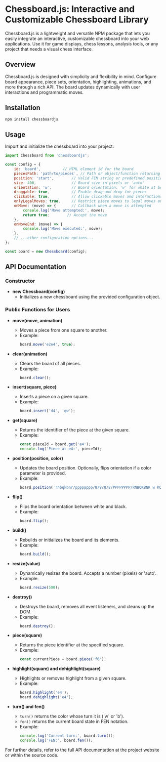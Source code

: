 # Chessboard.js: Interactive and Customizable Chessboard Library

Chessboard.js is a lightweight and versatile NPM package that lets you easily integrate an interactive, customizable chessboard into your web applications. Use it for game displays, chess lessons, analysis tools, or any project that needs a visual chess interface.

## Overview
Chessboard.js is designed with simplicity and flexibility in mind. Configure board appearance, piece sets, orientation, highlighting, animations, and more through a rich API. The board updates dynamically with user interactions and programmatic moves.

## Installation
```bash
npm install chessboardjs
```

## Usage
Import and initialize the chessboard into your project:
```javascript
import Chessboard from 'chessboardjs';

const config = {
    id: 'board',          // HTML element id for the board
    piecesPath: 'path/to/pieces', // Path or object/function returning piece image paths
    position: 'start',        // Valid FEN string or predefined position ('start' for initial setup)
    size: 400,                // Board size in pixels or 'auto'
    orientation: 'w',         // Board orientation: 'w' for white at bottom, 'b' for black at bottom
    draggable: true,          // Enable drag and drop for pieces
    clickable: true,          // Allow clickable moves and interactions
    onlyLegalMoves: true,     // Restrict piece moves to legal moves only
    onMove: (move) => {       // Callback when a move is attempted
        console.log('Move attempted:', move);
        return true;        // Accept the move
    },
    onMoveEnd: (move) => {
        console.log('Move executed:', move);
    },
    // ...other configuration options...
};

const board = new Chessboard(config);
```

## API Documentation

### Constructor
- **new Chessboard(config)**
  - Initializes a new chessboard using the provided configuration object.

### Public Functions for Users

- **move(move, animation)**
  - Moves a piece from one square to another.
  - Example:
    ```javascript
    board.move('e2e4', true);
    ```

- **clear(animation)**
  - Clears the board of all pieces.
  - Example:
    ```javascript
    board.clear();
    ```

- **insert(square, piece)**
  - Inserts a piece on a given square.
  - Example:
    ```javascript
    board.insert('d4', 'qw');
    ```

- **get(square)**
  - Returns the identifier of the piece at the given square.
  - Example:
    ```javascript
    const pieceId = board.get('e4');
    console.log('Piece at e4:', pieceId);
    ```

- **position(position, color)**
  - Updates the board position. Optionally, flips orientation if a color parameter is provided.
  - Example:
    ```javascript
    board.position('rnbqkbnr/pppppppp/8/8/8/8/PPPPPPPP/RNBQKBNR w KQkq - 0 1');
    ```

- **flip()**
  - Flips the board orientation between white and black.
  - Example:
    ```javascript
    board.flip();
    ```

- **build()**
  - Rebuilds or initializes the board and its elements.
  - Example:
    ```javascript
    board.build();
    ```

- **resize(value)**
  - Dynamically resizes the board. Accepts a number (pixels) or 'auto'.
  - Example:
    ```javascript
    board.resize(500);
    ```

- **destroy()**
  - Destroys the board, removes all event listeners, and cleans up the DOM.
  - Example:
    ```javascript
    board.destroy();
    ```

- **piece(square)**
  - Returns the piece identifier at the specified square.
  - Example:
    ```javascript
    const currentPiece = board.piece('f6');
    ```

- **highlight(square) and dehighlight(square)**
  - Highlights or removes highlight from a given square.
  - Example:
    ```javascript
    board.highlight('e4');
    board.dehighlight('e4');
    ```

- **turn() and fen()**
  - `turn()` returns the color whose turn it is ('w' or 'b').
  - `fen()` returns the current board state in FEN notation.
  - Example:
    ```javascript
    console.log('Current turn:', board.turn());
    console.log('FEN:', board.fen());
    ```

For further details, refer to the full API documentation at the project website or within the source code.